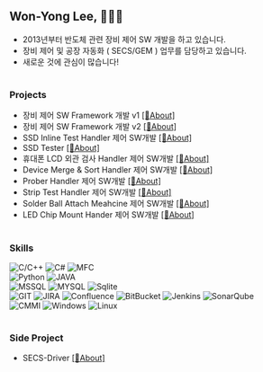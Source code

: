 ## Won-Yong Lee, 👩🏻‍💻
* 2013년부터 반도체 관련 장비 제어 SW 개발을 하고 있습니다.
* 장비 제어 및 공장 자동화 ( SECS/GEM ) 업무를 담당하고 있습니다.
* 새로운 것에 관심이 많습니다!
#

### Projects  
- 장비 제어 SW Framework 개발 v1 [[🔗About]](https://github.com/japgo/japgo/blob/master/framework.md)  
- 장비 제어 SW Framework 개발 v2 [[🔗About]](https://github.com/japgo/japgo/blob/master/framework.md)  
- SSD Inline Test Handler 제어 SW개발 [[🔗About]](https://github.com/japgo/japgo/blob/master/ssdinline.md)
- SSD Tester [[🔗About]](https://github.com/japgo/japgo/blob/master/ssdinline.md)
- 휴대폰 LCD 외관 검사 Handler 제어 SW개발 [[🔗About]](https://github.com/japgo/japgo/blob/master/lcdtest.md)
- Device Merge & Sort Handler 제어 SW개발 [[🔗About]](https://github.com/japgo/japgo/blob/master/ms100.md)  
- Prober Handler 제어 SW개발 [[🔗About]]()  
- Strip Test Handler 제어 SW개발 [[🔗About]](https://github.com/japgo/japgo/blob/master/strip.md)
- Solder Ball Attach Meahcine 제어 SW개발 [[🔗About]](https://github.com/japgo/japgo/blob/master/solderball.md)  
- LED Chip Mount Hander 제어 SW개발 [[🔗About]](https://github.com/japgo/japgo/blob/master/ledchipmount.md)  
<!-- - SLT( System Level Test ) Handler SW개발 [[🔗About]](https://github.com/japgo/japgo/blob/master/slt.md)  -->
#

### Skills  
![C/C++](https://img.shields.io/badge/C++-brown.svg?style=flat&logo=cplusplus&logoColor=white)
![C#](https://img.shields.io/badge/CSharp-brown.svg?style=flat&logo=csharp&logoColor=white)
![MFC](https://img.shields.io/badge/MFC-darkgreen.svg?style=flat&logo=mfc&logoColor=white)  
![Python](https://img.shields.io/badge/Python-orange.svg?style=flat&logo=python&logoColor=white)
![JAVA](https://img.shields.io/badge/Java-orange.svg?style=flat&logo=openjdk&logoColor=white)  
![MSSQL](https://img.shields.io/badge/MSSQL-blue.svg?style=flat&logo=mssql&logoColor=white)
![MYSQL](https://img.shields.io/badge/MYSQL-blue.svg?style=flat&logo=mysql&logoColor=white)
![Sqlite](https://img.shields.io/badge/Sqlite-blue.svg?style=flat&logo=sqlite&logoColor=white)  
![GIT](https://img.shields.io/badge/GIT-red.svg?style=flat&logo=GIT&logoColor=white)
![JIRA](https://img.shields.io/badge/JIRA-red.svg?style=flat&logo=jira&logoColor=white)
![Confluence](https://img.shields.io/badge/Confluence-red.svg?style=flat&logo=Confluence&logoColor=white)
![BitBucket](https://img.shields.io/badge/BitBucket-red.svg?style=flat&logo=BitBucket&logoColor=white)
![Jenkins](https://img.shields.io/badge/Jenkins-red.svg?style=flat&logo=Jenkins&logoColor=white)
![SonarQube](https://img.shields.io/badge/SonarQube-red.svg?style=flat&logo=SonarQube&logoColor=white)  
![CMMI](https://img.shields.io/badge/CMMI-1234.svg?style=flat&logo=CMMI&logoColor=white)
![Windows](https://img.shields.io/badge/Windows-1234.svg?style=flat&logo=windows&logoColor=white)
![Linux](https://img.shields.io/badge/Linux-1234.svg?style=flat&logo=linux&logoColor=white)  
#

### Side Project
- SECS-Driver [[🔗About]](https://github.com/SIDEKICK-KR/SECS-Driver)

